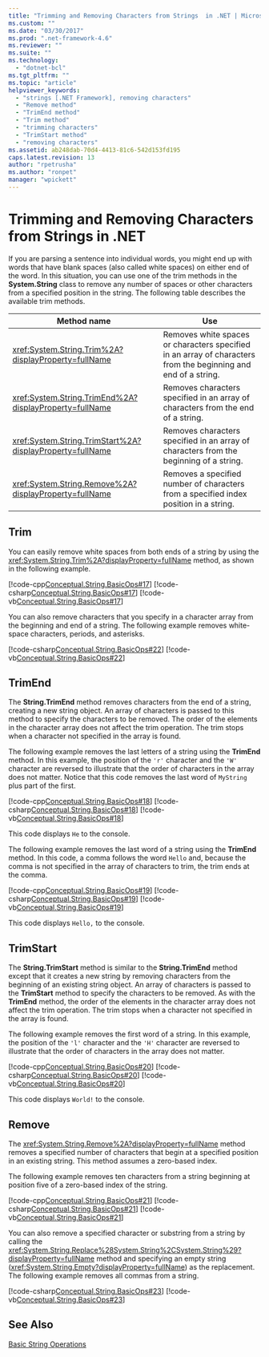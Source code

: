 ```yaml
---
title: "Trimming and Removing Characters from Strings  in .NET | Microsoft Docs"
ms.custom: ""
ms.date: "03/30/2017"
ms.prod: ".net-framework-4.6"
ms.reviewer: ""
ms.suite: ""
ms.technology: 
  - "dotnet-bcl"
ms.tgt_pltfrm: ""
ms.topic: "article"
helpviewer_keywords: 
  - "strings [.NET Framework], removing characters"
  - "Remove method"
  - "TrimEnd method"
  - "Trim method"
  - "trimming characters"
  - "TrimStart method"
  - "removing characters"
ms.assetid: ab248dab-70d4-4413-81c6-542d153fd195
caps.latest.revision: 13
author: "rpetrusha"
ms.author: "ronpet"
manager: "wpickett"
---
```

# Trimming and Removing Characters from Strings in .NET
If you are parsing a sentence into individual words, you might end up with words that have blank spaces (also called white spaces) on either end of the word. In this situation, you can use one of the trim methods in the **System.String** class to remove any number of spaces or other characters from a specified position in the string. The following table describes the available trim methods.  
  
|Method name|Use|  
|-----------------|---------|  
|<xref:System.String.Trim%2A?displayProperty=fullName>|Removes white spaces or characters specified in an array of characters from the beginning and end of a string.|  
|<xref:System.String.TrimEnd%2A?displayProperty=fullName>|Removes characters specified in an array of characters from the end of a string.|  
|<xref:System.String.TrimStart%2A?displayProperty=fullName>|Removes characters specified in an array of characters from the beginning of a string.|  
|<xref:System.String.Remove%2A?displayProperty=fullName>|Removes a specified number of characters from a specified index position in a string.|  
  
## Trim  
 You can easily remove white spaces from both ends of a string by using the <xref:System.String.Trim%2A?displayProperty=fullName> method, as shown in the following example.  
  
 [!code-cpp[Conceptual.String.BasicOps#17](../../../samples/snippets/cpp/VS_Snippets_CLR/conceptual.string.basicops/cpp/trimming.cpp#17)]
 [!code-csharp[Conceptual.String.BasicOps#17](../../../samples/snippets/csharp/VS_Snippets_CLR/conceptual.string.basicops/cs/trimming.cs#17)]
 [!code-vb[Conceptual.String.BasicOps#17](../../../samples/snippets/visualbasic/VS_Snippets_CLR/conceptual.string.basicops/vb/trimming.vb#17)]  
  
 You can also remove characters that you specify in a character array from the beginning and end of a string. The following example removes white-space characters, periods, and asterisks.  
  
 [!code-csharp[Conceptual.String.BasicOps#22](../../../samples/snippets/csharp/VS_Snippets_CLR/conceptual.string.basicops/cs/trim2.cs#22)]
 [!code-vb[Conceptual.String.BasicOps#22](../../../samples/snippets/visualbasic/VS_Snippets_CLR/conceptual.string.basicops/vb/trim2.vb#22)]  
  
## TrimEnd  
 The **String.TrimEnd** method removes characters from the end of a string, creating a new string object. An array of characters is passed to this method to specify the characters to be removed. The order of the elements in the character array does not affect the trim operation. The trim stops when a character not specified in the array is found.  
  
 The following example removes the last letters of a string using the **TrimEnd** method. In this example, the position of the `'r'` character and the `'W'` character are reversed to illustrate that the order of characters in the array does not matter. Notice that this code removes the last word of `MyString` plus part of the first.  
  
 [!code-cpp[Conceptual.String.BasicOps#18](../../../samples/snippets/cpp/VS_Snippets_CLR/conceptual.string.basicops/cpp/trimming.cpp#18)]
 [!code-csharp[Conceptual.String.BasicOps#18](../../../samples/snippets/csharp/VS_Snippets_CLR/conceptual.string.basicops/cs/trimming.cs#18)]
 [!code-vb[Conceptual.String.BasicOps#18](../../../samples/snippets/visualbasic/VS_Snippets_CLR/conceptual.string.basicops/vb/trimming.vb#18)]  
  
 This code displays `He` to the console.  
  
 The following example removes the last word of a string using the **TrimEnd** method. In this code, a comma follows the word `Hello` and, because the comma is not specified in the array of characters to trim, the trim ends at the comma.  
  
 [!code-cpp[Conceptual.String.BasicOps#19](../../../samples/snippets/cpp/VS_Snippets_CLR/conceptual.string.basicops/cpp/trimming.cpp#19)]
 [!code-csharp[Conceptual.String.BasicOps#19](../../../samples/snippets/csharp/VS_Snippets_CLR/conceptual.string.basicops/cs/trimming.cs#19)]
 [!code-vb[Conceptual.String.BasicOps#19](../../../samples/snippets/visualbasic/VS_Snippets_CLR/conceptual.string.basicops/vb/trimming.vb#19)]  
  
 This code displays `Hello,` to the console.  
  
## TrimStart  
 The **String.TrimStart** method is similar to the **String.TrimEnd** method except that it creates a new string by removing characters from the beginning of an existing string object. An array of characters is passed to the **TrimStart** method to specify the characters to be removed. As with the **TrimEnd** method, the order of the elements in the character array does not affect the trim operation. The trim stops when a character not specified in the array is found.  
  
 The following example removes the first word of a string. In this example, the position of the `'l'` character and the `'H'` character are reversed to illustrate that the order of characters in the array does not matter.  
  
 [!code-cpp[Conceptual.String.BasicOps#20](../../../samples/snippets/cpp/VS_Snippets_CLR/conceptual.string.basicops/cpp/trimming.cpp#20)]
 [!code-csharp[Conceptual.String.BasicOps#20](../../../samples/snippets/csharp/VS_Snippets_CLR/conceptual.string.basicops/cs/trimming.cs#20)]
 [!code-vb[Conceptual.String.BasicOps#20](../../../samples/snippets/visualbasic/VS_Snippets_CLR/conceptual.string.basicops/vb/trimming.vb#20)]  
  
 This code displays `World!` to the console.  
  
## Remove  
 The <xref:System.String.Remove%2A?displayProperty=fullName> method removes a specified number of characters that begin at a specified position in an existing string. This method assumes a zero-based index.  
  
 The following example removes ten characters from a string beginning at position five of a zero-based index of the string.  
  
 [!code-cpp[Conceptual.String.BasicOps#21](../../../samples/snippets/cpp/VS_Snippets_CLR/conceptual.string.basicops/cpp/trimming.cpp#21)]
 [!code-csharp[Conceptual.String.BasicOps#21](../../../samples/snippets/csharp/VS_Snippets_CLR/conceptual.string.basicops/cs/trimming.cs#21)]
 [!code-vb[Conceptual.String.BasicOps#21](../../../samples/snippets/visualbasic/VS_Snippets_CLR/conceptual.string.basicops/vb/trimming.vb#21)]  
  
 You can also remove a specified character or substring from a string by calling the <xref:System.String.Replace%28System.String%2CSystem.String%29?displayProperty=fullName> method and specifying an empty string (<xref:System.String.Empty?displayProperty=fullName>) as the replacement. The following example removes all commas from a string.  
  
 [!code-csharp[Conceptual.String.BasicOps#23](../../../samples/snippets/csharp/VS_Snippets_CLR/conceptual.string.basicops/cs/replace1.cs#23)]
 [!code-vb[Conceptual.String.BasicOps#23](../../../samples/snippets/visualbasic/VS_Snippets_CLR/conceptual.string.basicops/vb/replace1.vb#23)]  
  
## See Also  
 [Basic String Operations](../../../docs/standard/base-types/basic-string-operations.md)